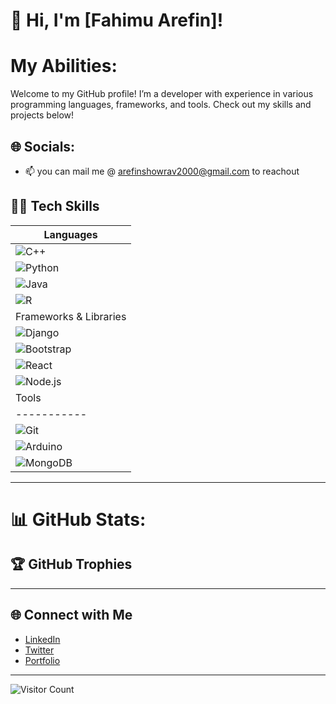 



# 👋 Hi, I'm [Fahimu Arefin]!


#  My Abilities:
Welcome to my GitHub profile! I’m a developer with experience in various programming languages, frameworks, and tools. Check out my skills and projects below!


## 🌐 Socials:
- 📫 you can mail me @ arefinshowrav2000@gmail.com to reachout


## 👨‍💻 Tech Skills
| Languages   | 
|-------------|
| ![C++](https://img.shields.io/badge/-C++-00599C?style=flat&logo=c%2B%2B&logoColor=white) | ![75%](https://img.shields.io/badge/Level-80%25-brightgreen) |
| ![Python](https://img.shields.io/badge/-Python-3776AB?style=flat&logo=python&logoColor=white) | ![95%](https://img.shields.io/badge/Level-90%25-brightgreen) |
| ![Java](https://img.shields.io/badge/-Java-007396?style=flat&logo=java&logoColor=white) | ![95%](https://img.shields.io/badge/Level-70%25-yellowgreen) |
| ![R](https://img.shields.io/badge/-R-276DC3?style=flat&logo=r&logoColor=white) | ![65%](https://img.shields.io/badge/Level-65%25-yellow) |
| Frameworks & Libraries |
| ![Django](https://img.shields.io/badge/-Django-092E20?style=flat&logo=django) | ![85%](https://img.shields.io/badge/Level-85%25-brightgreen) |
| ![Bootstrap](https://img.shields.io/badge/-Bootstrap-7952B3?style=flat&logo=bootstrap) | ![80%](https://img.shields.io/badge/Level-80%25-brightgreen) |
| ![React](https://img.shields.io/badge/-React-61DAFB?style=flat&logo=react&logoColor=black) | ![80%](https://img.shields.io/badge/Level-80%25-brightgreen) |
| ![Node.js](https://img.shields.io/badge/-Node.js-339933?style=flat&logo=node.js&logoColor=white)  | ![80%](https://img.shields.io/badge/Level-80%25-brightgreen) |
| Tools     |
|-----------|
| ![Git](https://img.shields.io/badge/-Git-F05032?style=flat&logo=git&logoColor=white) |
| ![Arduino](https://img.shields.io/badge/-Arduino-00979D?style=flat&logo=arduino&logoColor=white) | 
| ![MongoDB](https://img.shields.io/badge/-MongoDB-47A248?style=flat&logo=mongodb&logoColor=white) |

---


# 📊 GitHub Stats:




## 🏆 GitHub Trophies


---

## 🌐 Connect with Me

- [LinkedIn](https://www.linkedin.com/in/yourusername)
- [Twitter](https://twitter.com/yourusername)
- [Portfolio](https://yourportfolio.com)

---

![Visitor Count](https://komarev.com/ghpvc/?username=yourusername&color=blue)

<!---
Fahimul-06/Fahimul-06 is a ✨ special ✨ repository because its `README.md` (this file) appears on your GitHub profile.
You can click the Preview link to take a look at your changes.
--->
